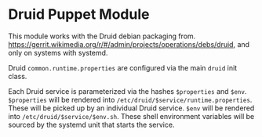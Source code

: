 # Druid Puppet Module

This module works with the Druid debian packaging from.
https://gerrit.wikimedia.org/r/#/admin/projects/operations/debs/druid, and only
on systems with systemd.

Druid `common.runtime.properties` are configured via the main `druid`
init class.

Each Druid service is parameterized via the hashes `$properties` and
`$env`.  `$properties` will be rendered into
`/etc/druid/$service/runtime.properties`.  These will be picked up by
an individual Druid service. `$env` will be rendered into
`/etc/druid/$service/$env.sh`.  These shell environment variables will be
sourced by the systemd unit that starts the service.
